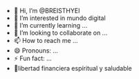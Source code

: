 - 👋 Hi, I’m @BREISTHYEI
- 👀 I’m interested in mundo digital
- 🌱 I’m currently learning ...
- 💞️ I’m looking to collaborate on ...
- 📫 How to reach me ...
- 😄 Pronouns: ...
- ⚡ Fun fact: ...
- 🗽libertad financiera espíritual y saludable 
<!---
BREISTHYEI/BREISTHYEI is a ✨ special ✨ repository because its `README.md` (this file) appears on your GitHub profile.
You can click the Preview link to take a look at your changes.
--->
